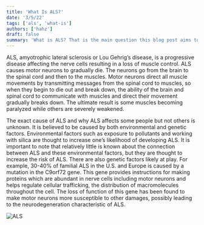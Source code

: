 ```yaml
---
title: 'What Is ALS?'
date: '3/5/22'
tags: ['als', 'what-is']
authors: ['hahz']
draft: false
summary: 'What is ALS? That is the main question this blog post aims to tackle by discussing and simplifying the biology behind the disease and connecting it to its possible causes.'
---
```

ALS, amyotrophic lateral sclerosis or Lou Gehrig’s disease, is a progressive disease affecting the nerve cells resulting in a loss of muscle control. ALS causes motor neurons to gradually die. The neurons go from the brain to the spinal cord and then to the muscles. Motor neurons direct all muscle movements by transmitting messages from the spinal cord to muscles, so when they begin to die out and break down, the ability of the brain and spinal cord to communicate with muscles and direct their movement gradually breaks down. The ultimate result is some muscles becoming paralyzed while others are severely weakened.

The exact cause of ALS and why ALS affects some people but not others is unknown. It is believed to be caused by both environmental and genetic factors. Environmental factors such as exposure to pollutants and working with silica are thought to increase one’s likelihood of developing ALS. It is important to note that relatively little is known about the connection between ALS and these environmental factors, but they are thought to increase the risk of ALS. There are also genetic factors likely at play. For example, 30-40% of familial ALS in the U.S. and Europe is caused by a mutation in the C9orf72 gene. This gene provides instructions for making proteins which are abundant in nerve cells including motor neurons and helps regulate cellular trafficking, the distribution of macromolecules throughout the cell. The loss of function of this gene has been found to make motor neurons more susceptible to other damages, possibly leading to the neurodegeneration characteristic of ALS.

![ALS](https://4.bp.blogspot.com/-l4NzJSFXZVA/W-uXRqGnhvI/AAAAAAAAACc/_8NpsnwB-_4aNOIwprboc3SAtrC2HfbXACEwYBhgL/s1600/bcb.png)
